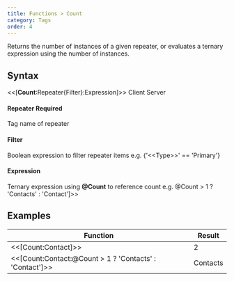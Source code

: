 ```yaml
---
title: Functions > Count
category: Tags
order: 4
---
```


Returns the number of instances of a given repeater, or evaluates a ternary expression using the number of instances.

## Syntax

&lt;&lt;[**Count**:Repeater{Filter}:Expression]&gt;&gt; <span class="badge platform">Client</span>&nbsp;<span class="badge platform">Server</span>

#### Repeater <span class="badge platform">Required</span>
Tag name of repeater

#### Filter
Boolean expression to filter repeater items e.g. {&apos;&lt;&lt;Type&gt;&gt;&apos; == &apos;Primary&apos;}

#### Expression
Ternary expression using **@Count** to reference count e.g. @Count > 1 ? &apos;Contacts&apos; : &apos;Contact&apos;]&gt;&gt;

## Examples

|Function|Result|
|---|---|
|&lt;&lt;[Count:Contact]&gt;&gt;|2|
|&lt;&lt;[Count:Contact:@Count > 1 ? &apos;Contacts&apos; : &apos;Contact&apos;]&gt;&gt;|Contacts|

